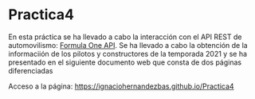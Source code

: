 # Practica4 

En esta práctica se ha llevado a cabo la interacción con el API REST de automovilismo: [Formula One API](https://documenter.getpostman.com/view/11586746/SztEa7bL).
Se ha llevado a cabo la obtención de la informaciión de los pilotos y constructores de la temporada 2021 y se ha presentado en el siguiente documento web que consta de dos páginas diferenciadas

Acceso a la página: https://ignaciohernandezbas.github.io/Practica4
